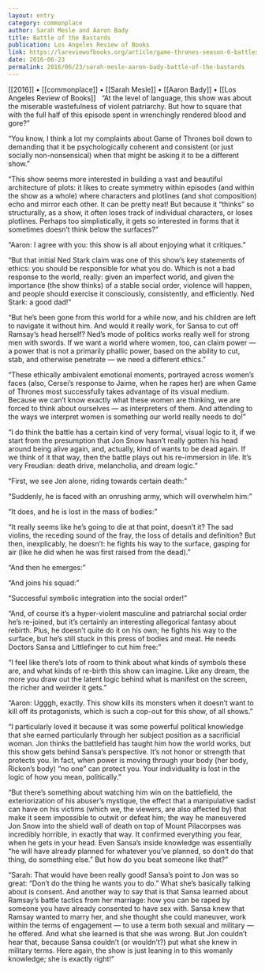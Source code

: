 ```yaml
---
layout: entry
category: commonplace
author: Sarah Mesle and Aaron Bady
title: Battle of the Bastards
publication: Los Angeles Review of Books
link: https://lareviewofbooks.org/article/game-thrones-season-6-battles-bastards/
date: 2016-06-23
permalink: 2016/06/23/sarah-mesle-aaron-bady-battle-of-the-bastards
---
```


[[2016]] • [[commonplace]] • [[Sarah Mesle]] • [[Aaron Bady]] • [[Los Angeles Review of Books]]
 
“At the level of language, this show was about the miserable wastefulness of violent patriarchy. But how to square that with the full half of this episode spent in wrenchingly rendered blood and gore?”

“You know, I think a lot my complaints about Game of Thrones boil down to demanding that it be psychologically coherent and consistent (or just socially non-nonsensical) when that might be asking it to be a different show.”

“This show seems more interested in building a vast and beautiful architecture of plots: it likes to create symmetry within episodes (and within the show as a whole) where characters and plotlines (and shot composition) echo and mirror each other. It can be pretty neat! But because it “thinks” so structurally, as a show, it often loses track of individual characters, or loses plotlines. Perhaps too simplistically, it gets so interested in forms that it sometimes doesn’t think below the surfaces?”

“Aaron: I agree with you: this show is all about enjoying what it critiques.”

“But that initial Ned Stark claim was one of this show’s key statements of ethics: you should be responsible for what you do. Which is not a bad response to the world, really: given an imperfect world, and given the importance (the show thinks) of a stable social order, violence will happen, and people should exercise it consciously, consistently, and efficiently. Ned Stark: a good dad!”

“But he’s been gone from this world for a while now, and his children are left to navigate it without him. And would it really work, for Sansa to cut off Ramsay’s head herself? Ned’s mode of politics works really well for strong men with swords. If we want a world where women, too, can claim power — a power that is not a primarily phallic power, based on the ability to cut, stab, and otherwise penetrate — we need a different ethics.”

“These ethically ambivalent emotional moments, portrayed across women’s faces (also, Cersei’s response to Jaime, when he rapes her) are when Game of Thrones most successfully takes advantage of its visual medium. Because we can’t know exactly what these women are thinking, we are forced to think about ourselves — as interpreters of them. And attending to the ways we interpret women is something our world really needs to do!”

“I do think the battle has a certain kind of very formal, visual logic to it, if we start from the presumption that Jon Snow hasn’t really gotten his head around being alive again, and, actually, kind of wants to be dead again. If we think of it that way, then the battle plays out his re-immersion in life. It’s very Freudian: death drive, melancholia, and dream logic.”

“First, we see Jon alone, riding towards certain death:”

“Suddenly, he is faced with an onrushing army, which will overwhelm him:”

“It does, and he is lost in the mass of bodies:”

“It really seems like he’s going to die at that point, doesn’t it? The sad violins, the receding sound of the fray, the loss of details and definition? But then, inexplicably, he doesn’t: he fights his way to the surface, gasping for air (like he did when he was first raised from the dead).”

“And then he emerges:”

“And joins his squad:”

“Successful symbolic integration into the social order!”

“And, of course it’s a hyper-violent masculine and patriarchal social order he’s re-joined, but it’s certainly an interesting allegorical fantasy about rebirth. Plus, he doesn’t quite do it on his own; he fights his way to the surface, but he’s still stuck in this press of bodies and meat. He needs Doctors Sansa and Littlefinger to cut him free:”

“I feel like there’s lots of room to think about what kinds of symbols these are, and what kinds of re-birth this show can imagine. Like any dream, the more you draw out the latent logic behind what is manifest on the screen, the richer and weirder it gets.”

“Aaron: Ugggh, exactly. This show kills its monsters when it doesn’t want to kill off its protagonists, which is such a cop-out for this show, of all shows.”

“I particularly loved it because it was some powerful political knowledge that she earned particularly through her subject position as a sacrificial woman. Jon thinks the battlefield has taught him how the world works, but this show gets behind Sansa’s perspective. It’s not honor or strength that protects you. In fact, when power is moving through your body (her body, Rickon’s body) “no one” can protect you. Your individuality is lost in the logic of how you mean, politically.”

“But there’s something about watching him win on the battlefield, the exteriorization of his abuser’s mystique, the effect that a manipulative sadist can have on his victims (which we, the viewers, are also affected by) that make it seem impossible to outwit or defeat him; the way he maneuvered Jon Snow into the shield wall of death on top of Mount Pilacorpses was incredibly horrible, in exactly that way. It confirmed everything you fear, when he gets in your head. Even Sansa’s inside knowledge was essentially “he will have already planned for whatever you’ve planned, so don’t do that thing, do something else.” But how do you beat someone like that?”

“Sarah: That would have been really good! Sansa’s point to Jon was so great: “Don’t do the thing he wants you to do.” What she’s basically talking about is consent. And another way to say that is that Sansa learned about Ramsay’s battle tactics from her marriage: how you can be raped by someone you have already consented to have sex with. Sansa knew that Ramsay wanted to marry her, and she thought she could maneuver, work within the terms of engagement — to use a term both sexual and military — he offered. And what she learned is that she was wrong. But Jon couldn’t hear that, because Sansa couldn’t (or wouldn’t?) put what she knew in military terms. Here again, the show is just leaning in to this womanly knowledge; she is exactly right!”

